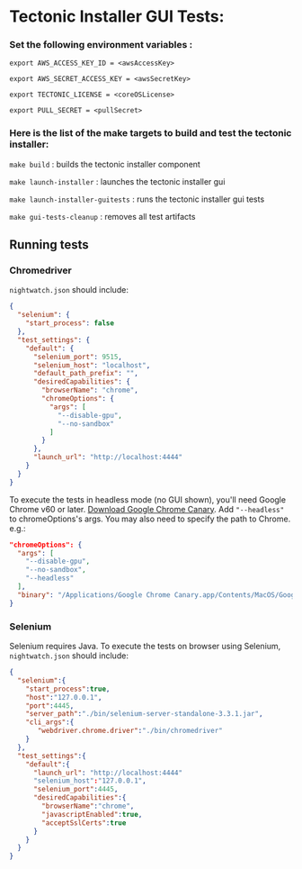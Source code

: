 # Tectonic Installer GUI Tests:

### Set the following environment variables :

`export AWS_ACCESS_KEY_ID = <awsAccessKey>`

`export AWS_SECRET_ACCESS_KEY = <awsSecretKey>`

`export TECTONIC_LICENSE = <coreOSLicense>`

`export PULL_SECRET = <pullSecret>`

### Here is the list of the make targets to build and test the tectonic installer:

`make build` : builds the tectonic installer component

`make launch-installer` : launches the tectonic installer gui

`make launch-installer-guitests` : runs the tectonic installer gui tests

`make gui-tests-cleanup` : removes all test artifacts


## Running tests

### Chromedriver

`nightwatch.json` should include:

```json
{
  "selenium": {
    "start_process": false
  },
  "test_settings": {
    "default": {
      "selenium_port": 9515,
      "selenium_host": "localhost",
      "default_path_prefix": "",
      "desiredCapabilities": {
        "browserName": "chrome",
        "chromeOptions": {
          "args": [
            "--disable-gpu",
            "--no-sandbox"
          ]
        }
      },
      "launch_url": "http://localhost:4444"
    }
  }
}
```

To execute the tests in headless mode (no GUI shown), you'll need Google Chrome v60 or later. [Download Google Chrome Canary](https://www.google.com/chrome/browser/canary.html). Add `"--headless"` to chromeOptions's args. You may also need to specify the path to Chrome. e.g.:

```json
"chromeOptions": {
  "args": [
    "--disable-gpu",
    "--no-sandbox",
    "--headless"
  ],
  "binary": "/Applications/Google Chrome Canary.app/Contents/MacOS/Google Chrome Canary"
}
```


### Selenium

Selenium requires Java. To execute the tests on browser using Selenium, `nightwatch.json` should include:

```json
{
  "selenium":{
    "start_process":true,
    "host":"127.0.0.1",
    "port":4445,
    "server_path":"./bin/selenium-server-standalone-3.3.1.jar",
    "cli_args":{
       "webdriver.chrome.driver":"./bin/chromedriver"
    }
  },
  "test_settings":{
    "default":{
      "launch_url": "http://localhost:4444"
      "selenium_host":"127.0.0.1",
      "selenium_port":4445,
      "desiredCapabilities":{
        "browserName":"chrome",
        "javascriptEnabled":true,
        "acceptSslCerts":true
      }
    }
  }
}
```
